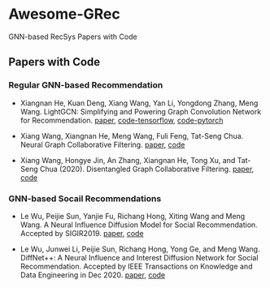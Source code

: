 # Awesome-GRec
GNN-based RecSys Papers with Code


## Papers with Code


### Regular GNN-based Recommendation

* Xiangnan He, Kuan Deng, Xiang Wang, Yan Li, Yongdong Zhang, Meng Wang. LightGCN: Simplifying and Powering Graph Convolution Network for Recommendation. [paper](https://arxiv.org/pdf/2002.02126.pdf), [code-tensorflow](https://github.com/kuandeng/LightGCN), [code-pytorch](https://github.com/gusye1234/LightGCN-PyTorch)

* Xiang Wang, Xiangnan He, Meng Wang, Fuli Feng, Tat-Seng Chua. Neural Graph Collaborative Filtering. [paper](https://arxiv.org/pdf/1905.08108.pdf), [code](https://github.com/xiangwang1223/neural_graph_collaborative_filtering)

* Xiang Wang, Hongye Jin, An Zhang, Xiangnan He, Tong Xu, and Tat-Seng Chua (2020). Disentangled Graph Collaborative Filtering. [paper](https://arxiv.org/pdf/2007.01764.pdf), [code](https://github.com/xiangwang1223/disentangled_graph_collaborative_filtering)


### GNN-based Socail Recommendations

* Le Wu, Peijie Sun, Yanjie Fu, Richang Hong, Xiting Wang and Meng Wang. A Neural Influence Diffusion Model for Social Recommendation. Accepted by SIGIR2019. [paper](https://arxiv.org/pdf/1904.10322.pdf), [code](https://github.com/PeiJieSun/diffnet/tree/master/diffnet)

* Le Wu, Junwei Li, Peijie Sun, Richang Hong, Yong Ge, and Meng Wang. DiffNet++: A Neural Influence and Interest Diffusion Network for Social Recommendation. Accepted by IEEE Transactions on Knowledge and Data Engineering in Dec 2020. [paper](https://arxiv.org/pdf/2002.00844.pdf), [code](https://github.com/PeiJieSun/diffnet/tree/master/Diffnet%2B%2B) 



